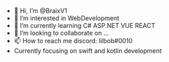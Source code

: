 - 👋 Hi, I’m @BraixV1
- 👀 I’m interested in WebDevelopment
- 🌱 I’m currently learning C# ASP.NET VUE REACT
- 💞️ I’m looking to collaborate on ...
- 📫 How to reach me discord: lilbob#0010
- Currently focusing on swift and kotlin development

<!---
BraixV1/BraixV1 is a ✨ special ✨ repository because its `README.md` (this file) appears on your GitHub profile.
You can click the Preview link to take a look at your changes.
--->
